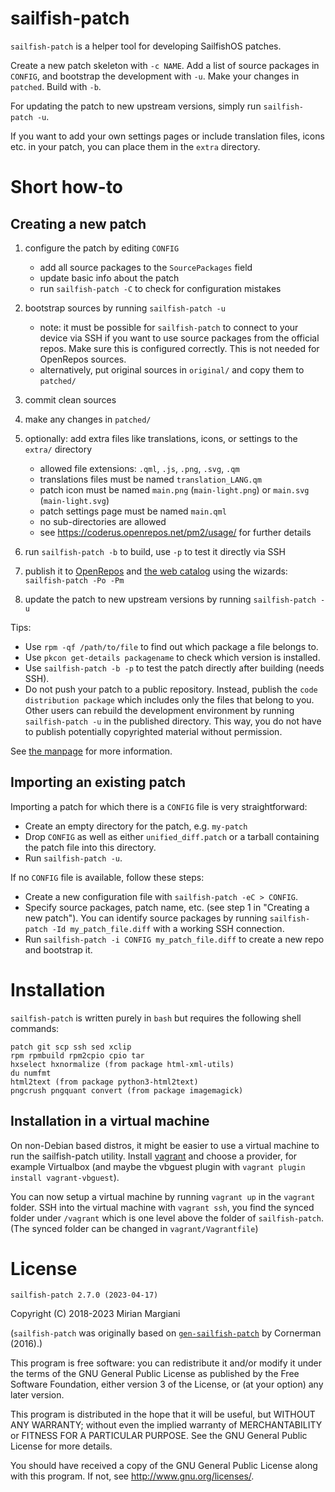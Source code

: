 
# sailfish-patch

`sailfish-patch` is a helper tool for developing SailfishOS patches.

Create a new patch skeleton with `-c NAME`.
Add a list of source packages in `CONFIG`, and bootstrap the development with `-u`.
Make your changes in `patched`.
Build with `-b`.

For updating the patch to new upstream versions, simply run `sailfish-patch -u`.

If you want to add your own settings pages or include translation files,
icons etc. in your patch, you can place them in the `extra` directory.

# Short how-to

## Creating a new patch

1. configure the patch by editing `CONFIG`
    - add all source packages to the `SourcePackages` field
    - update basic info about the patch
    - run `sailfish-patch -C` to check for configuration mistakes
2. bootstrap sources by running `sailfish-patch -u`
    - note: it must be possible for `sailfish-patch` to connect to your device via
      SSH if you want to use source packages from the official repos. Make sure
      this is configured correctly. This is not needed for OpenRepos sources.
    - alternatively, put original sources in `original/` and copy them to `patched/`
3. commit clean sources
4. make any changes in `patched/`

5. optionally: add extra files like translations, icons, or settings to the `extra/` directory
    - allowed file extensions: `.qml`, `.js`, `.png`, `.svg`, `.qm`
    - translations files must be named `translation_LANG.qm`
    - patch icon must be named `main.png` (`main-light.png`) or `main.svg` (`main-light.svg`)
    - patch settings page must be named `main.qml`
    - no sub-directories are allowed
    - see https://coderus.openrepos.net/pm2/usage/ for further details

6. run `sailfish-patch -b` to build, use `-p` to test it directly via SSH
7. publish it to [OpenRepos](openrepos.net) and [the web catalog](https://coderus.openrepos.net/pm2/)
   using the wizards: `sailfish-patch -Po -Pm`
8. update the patch to new upstream versions by running `sailfish-patch -u`

Tips:

- Use `rpm -qf /path/to/file` to find out which package a file belongs to.
- Use `pkcon get-details packagename` to check which version is installed.
- Use `sailfish-patch -b -p` to test the patch directly after building (needs SSH).
- Do not push your patch to a public repository. Instead, publish the `code
  distribution package` which includes only the files that belong to you.
  Other users can rebuild the development environment by running
  `sailfish-patch -u` in the published directory. This way, you do not have to
  publish potentially copyrighted material without permission.

See [the manpage](MANPAGE.md) for more information.

## Importing an existing patch

Importing a patch for which there is a `CONFIG` file is very straightforward:

- Create an empty directory for the patch, e.g. `my-patch`
- Drop `CONFIG` as well as either `unified_diff.patch` or a tarball containing
  the patch file into this directory.
- Run `sailfish-patch -u`.

If no `CONFIG` file is available, follow these steps:

- Create a new configuration file with `sailfish-patch -eC > CONFIG`.
- Specify source packages, patch name, etc. (see step 1 in "Creating a new patch").
  You can identify source packages by running `sailfish-patch -Id my_patch_file.diff`
  with a working SSH connection.
- Run `sailfish-patch -i CONFIG my_patch_file.diff` to create a new repo and bootstrap it.

# Installation

`sailfish-patch` is written purely in `bash` but requires the following shell commands:

    patch git scp ssh sed xclip
    rpm rpmbuild rpm2cpio cpio tar
    hxselect hxnormalize (from package html-xml-utils)
    du numfmt
    html2text (from package python3-html2text)
    pngcrush pngquant convert (from package imagemagick)

## Installation in a virtual machine

On non-Debian based distros, it might be easier to use a virtual machine to run
the sailfish-patch utility. Install [vagrant](https://www.vagrantup.com/) and
choose a provider, for example Virtualbox (and maybe the vbguest plugin with
`vagrant plugin install vagrant-vbguest`).

You can now setup a virtual machine by running `vagrant up` in the `vagrant`
folder. SSH into the virtual machine with `vagrant ssh`, you find the synced
folder under `/vagrant` which is one level above the folder of `sailfish-patch`.
(The synced folder can be changed in `vagrant/Vagrantfile`)

# License

`sailfish-patch 2.7.0 (2023-04-17)`

Copyright (C) 2018-2023  Mirian Margiani

(`sailfish-patch` was originally based on
[`gen-sailfish-patch`](https://github.com/cornerman/gen-sailfish-patch)
by Cornerman (2016).)

This program is free software: you can redistribute it and/or modify
it under the terms of the GNU General Public License as published by
the Free Software Foundation, either version 3 of the License, or
(at your option) any later version.

This program is distributed in the hope that it will be useful,
but WITHOUT ANY WARRANTY; without even the implied warranty of
MERCHANTABILITY or FITNESS FOR A PARTICULAR PURPOSE.  See the
GNU General Public License for more details.

You should have received a copy of the GNU General Public License
along with this program.  If not, see <http://www.gnu.org/licenses/>.
